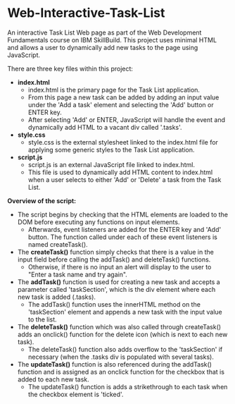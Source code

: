 # Web-Interactive-Task-List
An interactive Task List Web page as part of the Web Development Fundamentals course on IBM SkillBuild. This project uses minimal HTML and allows a user to dynamically add new tasks to the page using JavaScript. 

There are three key files within this project:
- **index.html**
  - index.html is the primary page for the Task List application.
  - From this page a new task can be added by adding an input value under the 'Add a task' element and selecting the 'Add' button or ENTER key.
  - After selecting 'Add' or ENTER, JavaScript will handle the event and dynamically add HTML to a vacant div called '.tasks'. 
- **style.css**
  - style.css is the external stylesheet linked to the index.html file for applying some generic styles to the Task List application.
- **script.js**
  - script.js is an external JavaScript file linked to index.html.
  - This file is used to dynamically add HTML content to index.html when a user selects to either 'Add' or 'Delete' a task from the Task List.

**Overview of the script:**
- The script begins by checking that the HTML elements are loaded to the DOM before executing any functions on input elements.
  - Afterwards, event listeners are added for the ENTER key and 'Add' button. The function called under each of these event listeners is named createTask().
- The **createTask()** function simply checks that there is a value in the input field before calling the addTask() and deleteTask() functions.
  - Otherwise, if there is no input an alert will display to the user to "Enter a task name and try again".
- The **addTask()** function is used for creating a new task and accepts a parameter called 'taskSection', which is the div element where each new task is added (.tasks).
  - The addTask() function uses the innerHTML method on the 'taskSection' element and appends a new task with the input value to the list.
- The **deleteTask()** function which was also called through createTask() adds an onclick() function for the delete icon (which is next to each new task).
  - The deleteTask() function also adds overflow to the 'taskSection' if necessary (when the .tasks div is populated with several tasks).
- The **updateTask()** function is also referenced during the addTask() function and is assigned as an onclick function for the checkbox that is added to each new task.
  - The updateTask() function is adds a strikethrough to each task when the checkbox element is 'ticked'.

